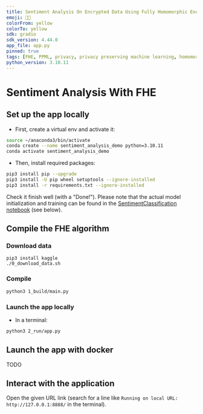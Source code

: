 ```yaml
---
title: Sentiment Analysis On Encrypted Data Using Fully Homomorphic Encryption
emoji: 🥷💬
colorFrom: yellow
colorTo: yellow
sdk: gradio
sdk_version: 4.44.0
app_file: app.py
pinned: true
tags: [FHE, PPML, privacy, privacy preserving machine learning, homomorphic encryption, security]
python_version: 3.10.11
---
```


# Sentiment Analysis With FHE

## Set up the app locally

- First, create a virtual env and activate it:

```bash
source ~/anaconda3/bin/activate
conda create --name sentiment_analysis_demo python=3.10.11
conda activate sentiment_analysis_demo
```

- Then, install required packages:

```bash
pip3 install pip --upgrade
pip3 install -U pip wheel setuptools --ignore-installed
pip3 install -r requirements.txt --ignore-installed
```

Check it finish well (with a "Done!"). Please note that the actual model initialization and training 
can be found in the [SentimentClassification notebook](SentimentClassification.ipynb) (see below).

## Compile the FHE algorithm

### Download data

```shell
pip3 install kaggle
./0_download_data.sh
```

### Compile

```bash
python3 1_build/main.py
```


### Launch the app locally

- In a terminal:

```bash
python3 2_run/app.py
```

## Launch the app with docker

TODO

## Interact with the application

Open the given URL link (search for a line like `Running on local URL:  http://127.0.0.1:8888/` in the 
terminal).